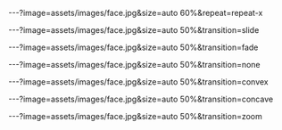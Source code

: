 ---?image=assets/images/face.jpg&size=auto 60%&repeat=repeat-x

---?image=assets/images/face.jpg&size=auto 50%&transition=slide

---?image=assets/images/face.jpg&size=auto 50%&transition=fade

---?image=assets/images/face.jpg&size=auto 50%&transition=none

---?image=assets/images/face.jpg&size=auto 50%&transition=convex

---?image=assets/images/face.jpg&size=auto 50%&transition=concave

---?image=assets/images/face.jpg&size=auto 50%&transition=zoom

